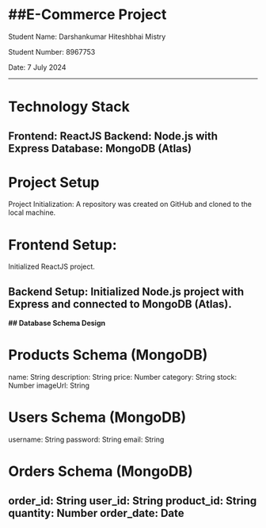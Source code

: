 # **##E-Commerce Project**

Student Name: Darshankumar Hiteshbhai Mistry

Student Number: 8967753

Date: 7 July 2024 

------------------------------------------------------------------------------------
# Technology Stack

Frontend: ReactJS
Backend: Node.js with Express
Database: MongoDB (Atlas)
-------------------------------------------------------------------------------------
# Project Setup
Project Initialization:
A repository was created on GitHub and cloned to the local machine.

# Frontend Setup:
Initialized ReactJS project.

**Backend Setup:**
Initialized Node.js project with Express and connected to MongoDB (Atlas).
-------------------------------------------------------------------------------------
**## Database Schema Design**

# Products Schema (MongoDB)
name: String
description: String
price: Number
category: String
stock: Number
imageUrl: String

# Users Schema (MongoDB)
username: String
password: String
email: String

# Orders Schema (MongoDB)
order_id: String
user_id: String
product_id: String
quantity: Number
order_date: Date
-------------------------------------------------------------------------------------
